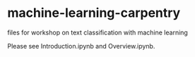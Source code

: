# machine-learning-carpentry
files for workshop on text classification with machine learning

Please see Introduction.ipynb and Overview.ipynb.  
